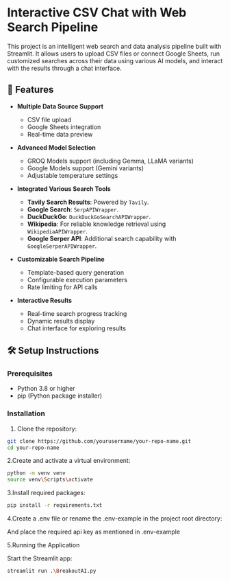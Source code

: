 # Interactive CSV Chat with Web Search Pipeline

This project is an intelligent web search and data analysis pipeline built with Streamlit. It allows users to upload CSV files or connect Google Sheets, run customized searches across their data using various AI models, and interact with the results through a chat interface.

## 🚀 Features

- **Multiple Data Source Support**
  - CSV file upload
  - Google Sheets integration
  - Real-time data preview

- **Advanced Model Selection**
  - GROQ Models support (including Gemma, LLaMA variants)
  - Google Models support (Gemini variants)
  - Adjustable temperature settings
 
- **Integrated Various Search Tools**
  - **Tavily Search Results**: Powered by `Tavily`.
  - **Google Search**: `SerpAPIWrapper`.
  - **DuckDuckGo**: `DuckDuckGoSearchAPIWrapper`.
  - **Wikipedia**: For reliable knowledge retrieval using `WikipediaAPIWrapper`.
  - **Google Serper API**: Additional search capability with `GoogleSerperAPIWrapper`.


- **Customizable Search Pipeline**
  - Template-based query generation
  - Configurable execution parameters
  - Rate limiting for API calls

- **Interactive Results**
  - Real-time search progress tracking
  - Dynamic results display
  - Chat interface for exploring results

## 🛠️ Setup Instructions

### Prerequisites

- Python 3.8 or higher
- pip (Python package installer)

### Installation

1. Clone the repository:
```bash
git clone https://github.com/yourusername/your-repo-name.git
cd your-repo-name
```
2.Create and activate a virtual environment:
```bash
python -m venv venv
source venv\Scripts\activate
```
3.Install required packages:
```bash
pip install -r requirements.txt
```
4.Create a .env file or rename the .env-example in the project root directory:

And place the required api key as mentioned in .env-example

5.Running the Application

Start the Streamlit app:
```bash
streamlit run .\BreakoutAI.py
```
